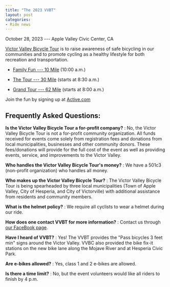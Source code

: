 ```yaml
---
title: "The 2023 VVBT"
layout: post
categories:
- Ride news
---
```


October 28, 2023 --- Apple Valley Civic Center, CA

[Victor Valley Bicycle Tour](https://http://victorvalleybicycletour.com) is to raise awareness of safe bicycling in our communities and to promote cycling as a healthy lifestyle for both recreation and transportation.

- [Family Fun --- 10 Mile](https://http://victorvalleybicycletour.com/10mile.php) (10:00 a.m.)

- [The Tour --- 30 Mile](https://http://victorvalleybicycletour.com/30mile.php) (starts at 8:30 a.m.)

- [Grand Tour --- 62 Mile](https://http://victorvalleybicycletour.com/62mile.php) (starts at 8:00 a.m.)

Join the fun by signing up at [Active.com](https://www.active.com)

## Frequently Asked Questions:

**Is the Victor Valley Bicycle Tour a for-profit company?**
: No, the Victor Valley Bicycle Tour is not a for-profit community organization. All funds received for events come solely from registration fees and donations from local municipalities, businesses and other community donors. These fees/donations will provide for the full cost of the event as well as providing events, service, and improvements to the Victor Valley.

**Who handles the Victor Valley Bicycle Tour's money?**
: We have a 501c3 (non-profit organization) who handles all money.

**Who makes up the Victor Valley Bicycle Tour?**
: The Victor Valley Bicycle Tour is being spearheaded by three local municipalities (Town of Apple Valley, City of Hesperia, and City of Victorville) with additional assistance from residents and community members.

**What is the helmet policy?**
: We require all cyclists to wear a helmet during our ride.

**How does one contact VVBT for more information?**
: Contact us through [our FaceBook page](https://www.facebook.com/victorvalleybicycletour).

**Have I heard of VVBT?**
: Yes! The VVBT provides the "Pass bicycles 3 feet min" signs around the Victor Valley. VVBC also provided the bike fix-it stations on the new bike lane along the Mojave River and at Hesperia Civic Park.

**Are e-bikes allowed?**
: Yes, class 1 and 2 e-bikes are allowed.

**Is there a time limit?**
: No, but the event volunteers would like all riders to finish by 4 p.m.
